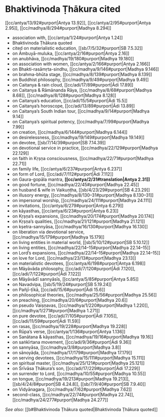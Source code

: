 # Bhaktivinoda Ṭhākura cited

[[cc/antya/13/92#purport|Antya 13.92]], [[cc/antya/2/95#purport|Antya 2.95]], [[cc/madhya/8/294#purport|Madhya 8.294]]

* association with, [[cc/antya/1/24#purport|Antya 1.24]]
* Bhaktivinoda Ṭhākura quoted 
* cited on materialistic education, [[sb/7/5/32#purport|SB 7.5.32]]
* on Āmbuyā-muluka, [[cc/antya/2/16#purport|Antya 2.16]]
* on anubhāva, [[cc/madhya/19/180#purport|Madhya 19.180]]
* on association with women, [[cc/antya/2/166#purport|Antya 2.166]]
* on Bhakti-rasāmṛta-sindhu, [[cc/madhya/9/146#purport|Madhya 9.146]]
* on brahma-bhūta stage, [[cc/madhya/8/139#purport|Madhya 8.139]]
* on Buddhist philosophy, [[cc/madhya/9/49#purport|Madhya 9.49]]
* on Caitanya & rain cloud, [[cc/adi/17/89#purport|Ādi 17.89]]
* on Caitanya & Rāmānanda Rāya, [[cc/madhya/8/68#purport|Madhya 8.68]], [[cc/madhya/8/128#purport|Madhya 8.128]]
* on Caitanya’s education, [[cc/adi/15/5#purport|Ādi 15.5]]
* on Caitanya’s horoscope, [[cc/adi/13/89#purport|Ādi 13.89]]
* on Caitanya’s South Indian tour, [[cc/madhya/9/14#purport|Madhya 9.14]]
* on Caitanya’s spiritual potency, [[cc/madhya/7/99#purport|Madhya 7.99]]
* on creation, [[cc/madhya/6/144#purport|Madhya 6.144]]
* on desirelessness, [[cc/madhya/19/149#purport|Madhya 19.149]]
* on devotee, [[sb/7/14/39#purport|SB 7.14.39]]
* on devotional service in practice, [[cc/madhya/22/129#purport|Madhya 22.129]]
* on faith in Kṛṣṇa consciousness, [[cc/madhya/22/71#purport|Madhya 22.71]]
* on family life, [[cc/antya/6/237#purport|Antya 6.237]]
* on form of Lord, [[cc/adi/7/112#purport|Ādi 7.112]]
* on Gaura-gopāla mantra, **[[cc/antya/2/31#translation|Antya 2.31]]**
* on good fortune, [[cc/madhya/22/45#purport|Madhya 22.45]]
* on husband & wife in Vaikuṇṭha, [[sb/4/23/29#purport|SB 4.23.29]]
* on illusory energy, [[cc/madhya/8/130–31#purport|Madhya 8.130–31]]
* on impersonal worship, [[cc/madhya/24/111#purport|Madhya 24.111]]
* on invitations, [[cc/antya/6/279#purport|Antya 6.279]]
* on kāyasthas, [[cc/antya/6/23#purport|Antya 6.23]]
* on Kṛṣṇa’s expansions, [[cc/madhya/20/174#purport|Madhya 20.174]]
* on Kṛṣṇa’s qualities, [[cc/madhya/21/121#purport|Madhya 21.121]]
* on kṣetra-sannyāsa, [[cc/madhya/16/130#purport|Madhya 16.130]]
* on liberation via devotional service, [[cc/madhya/15/179#purport|Madhya 15.179]]
* on living entities in material world, [[sb/5/10/12#purport|SB 5.10.12]]
* on living entities, [[cc/madhya/22/14–15#purport|Madhya 22.14–15]]
* on Lord’s expansions, [[cc/madhya/22/14–15#purport|Madhya 22.14–15]]
* on love for Lord, [[cc/madhya/23/13#purport|Madhya 23.13]]
* on materialistic devotees, [[cc/antya/6/198#purport|Antya 6.198]]
* on Māyāvāda philosophy, [[cc/adi/7/120#purport|Ādi 7.120]], [[cc/adi/7/122#purport|Ādi 7.122]]
* on Māyāvādī sannyāsīs, [[cc/antya/5/85#purport|Antya 5.85]]
* on Navadvipa, [[sb/5/19/24#purport|SB 5.19.24]]
* on Pañjī-ṭīkā, [[cc/adi/15/6#purport|Ādi 15.6]]
* on philosophical theories, [[cc/madhya/25/56#purport|Madhya 25.56]]
* on preaching, [[cc/madhya/20/6#purport|Madhya 20.6]]
* on pseudo Vaiṣṇavas, [[cc/madhya/1/220#purport|Madhya 1.220]], [[cc/madhya/1/271#purport|Madhya 1.271]]
* on pure devotee, [[cc/adi/7/105#purport|Ādi 7.105]], [[cc/adi/11/59#purport|Ādi 11.59]]
* on rasas, [[cc/madhya/19/228#purport|Madhya 19.228]]
* on Rūpa’s verse, [[cc/antya/1/136#purport|Antya 1.136]]
* on Sanātana & kāyasthas, [[cc/madhya/19/16#purport|Madhya 19.16]]
* on saṅkīrtana movement, [[cc/adi/9/36#purport|Ādi 9.36]]
* on sannyāsa, [[cc/madhya/3/8#purport|Madhya 3.8]]
* on sānoyāḍa, [[cc/madhya/17/179#purport|Madhya 17.179]]
* on serving devotees, [[cc/madhya/15/111#purport|Madhya 15.111]]
* on spiritual master, [[cc/madhya/25/121#purport|Madhya 25.121]]
* on Śrīvāsa Ṭhākura’s son, [[cc/adi/17/229#purport|Ādi 17.229]]
* on surrender to Lord, [[cc/madhya/10/55#purport|Madhya 10.55]]
* on tongue, [[cc/madhya/19/213#purport|Madhya 19.213]], [[sb/4/24/8#purport|SB 4.24.8]], [[sb/7/9/40#purport|SB 7.9.40]]
* on Vidyānagara, [[cc/madhya/7/62#purport|Madhya 7.62]]
* second-class, [[cc/madhya/22/74#purport|Madhya 22.74]], [[cc/madhya/24/277#purport|Madhya 24.277]]

*See also:* [[b#Bhaktivinoda Ṭhākura quoted|Bhaktivinoda Ṭhākura quoted]]
